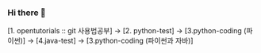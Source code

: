### Hi there 👋
[1. opentutorials :: git 사용법공부] -> 
[2. python-test] -> 
[3.python-coding (파이썬)] -> 
[4.java-test] -> 
[3.python-coding (파이썬과 자바)]
<!--
**3baaa/3baaa** is a ✨ _special_ ✨ repository because its `README.md` (this file) appears on your GitHub profile.

Here are some ideas to get you started:

- 🔭 I’m currently working on ...
- 🌱 I’m currently learning ...
- 👯 I’m looking to collaborate on ...
- 🤔 I’m looking for help with ...
- 💬 Ask me about ...
- 📫 How to reach me: ...
- 😄 Pronouns: ...
- ⚡ Fun fact: ...
-->
